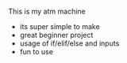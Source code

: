 This is my atm machine
- its super simple to make 
- great beginner project
- usage of if/elif/else and inputs
- fun to use
